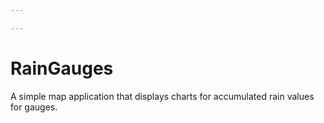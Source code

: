```yaml
---

---
```


# RainGauges
A simple map application that displays charts for accumulated rain values for gauges.







### 
